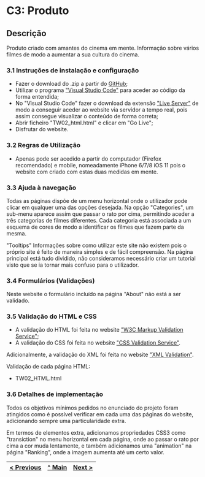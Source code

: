 # C3: Produto

## Descrição

Produto criado com amantes do cinema em mente. Informação sobre vários filmes de modo a aumentar a sua cultura do cinema.

### 3.1 Instruções de instalação e configuração

- Fazer o download do .zip a partir do [GitHub](https://github.com/TCM-TW02/trabalhofinal);
- Utilizar o programa ["Visual Studio Code"](https://code.visualstudio.com/) para aceder ao código da forma entendida; 
- No "Visual Studio Code" fazer o download da extensão ["Live Server"](https://marketplace.visualstudio.com/items?itemName=ritwickdey.LiveServer) de modo a conseguir aceder ao website via servidor a tempo real, pois assim consegue visualizar o conteúdo de forma correta;
- Abrir ficheiro "TW02_html.html" e clicar em "Go Live";
- Disfrutar do website.

### 3.2 Regras de Utilização

- Apenas pode ser acedido a partir do computador (Firefox recomendado) e mobile, nomeadamente iPhone 6/7/8 iOS 11 pois o website com criado com estas duas medidas em mente.

### 3.3 Ajuda à navegação

Todas as páginas dispõe de um menu horizontal onde o utilizador pode clicar em qualquer uma das opções desejada. Na opção "Categories", um sub-menu aparece assim que passar o rato por cima, permitindo aceder a três categorias de filmes diferentes. Cada categoria está associada a um esquema de cores de modo a identificar os filmes que fazem parte da mesma.

"Tooltips"
Informações sobre como utilizar este site não existem pois o próprio site é feito de maneira simples e de fácil compreensão. Na página principal está tudo dividido, não consideramos necessário criar um tutorial visto que se ia tornar mais confuso para o utilizador.

### 3.4 Formulários (Validações)

Neste website o formulário incluído na página "About" não está a ser validado.

### 3.5 Validação do HTML e CSS

- A validação do HTML foi feita no website ["W3C Markup Validation Service"](https://validator.w3.org/);
- A validação do CSS foi feita no website ["CSS Validation Service"](https://jigsaw.w3.org/css-validator/).

Adicionalmente, a validação do XML foi feita no website ["XML Validation"](https://www.xmlvalidation.com/).

Validação de cada página HTML:

- TW02_HTML.html

### 3.6 Detalhes de implementação

Todos os objetivos mínimos pedidos no enunciado do projeto foram atingidos como é possível verificar em cada uma das páginas do website, adicionando sempre uma particularidade extra.

Em termos de elementos extra, adicionamos propriedades CSS3 como "transiction" no menu horizontal em cada página, onde ao passar o rato por cima a cor muda lentamente, e também adicionamos uma "animation" na página "Ranking", onde a imagem aumenta até um certo valor.

<table>
<thead>
<tr>
<th align="left"><a href="https://github.com/TCM-TW02/trabalhofinal/blob/main/docs/c2.md">&lt; Previous</a></th>
<th align="center"><a href="https://github.com/TCM-TW02/trabalhofinal#report">^ Main</a></th>
<th align="right"><a href="https://github.com/TCM-TW02/trabalhofinal/blob/main/docs/c4.md">Next &gt;</a></th>
</tr>
</thead>
</table>


